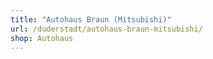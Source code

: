 ```yaml
---
title: "Autohaus Braun (Mitsubishi)"
url: /duderstadt/autohaus-braun-mitsubishi/
shop: Autohaus
---
```

